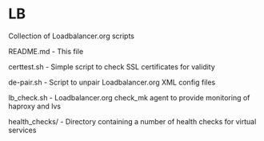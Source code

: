 # LB
Collection of Loadbalancer.org scripts

README.md - This file

certtest.sh - Simple script to check SSL certificates for validity

de-pair.sh - Script to unpair Loadbalancer.org XML config files

lb_check.sh - Loadbalancer.org check_mk agent to provide monitoring of haproxy and lvs

health_checks/ - Directory containing a number of health checks for virtual services

